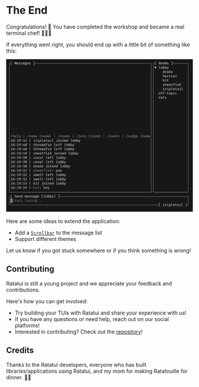 # The End

Congratulations! 🎉 You have completed the workshop and became a real terminal chef! 👨‍🍳🐀

If everything went right, you should end up with a little bit of something like this:

![demo](../assets/demo.gif)

Here are some ideas to extend the application:

- Add a [`Scrollbar`](https://docs.rs/ratatui/latest/ratatui/widgets/struct.Scrollbar.html) to the message list
- Support different themes

Let us know if you got stuck somewhere or if you think something is wrong!

## Contributing

Ratatui is still a young project and we appreciate your feedback and contributions.

Here's how you can get involved:

- Try building your TUIs with Ratatui and share your experience with us!
- If you have any questions or need help, reach out on our social platforms!
- Interested in contributing? Check out the [repository](https://github.com/ratatui/ratatui)!

## Credits

Thanks to the Ratatui developers, everyone who has built libraries/applications using Ratatui, and my mom for making Ratatouille for dinner. 🤍🐁
